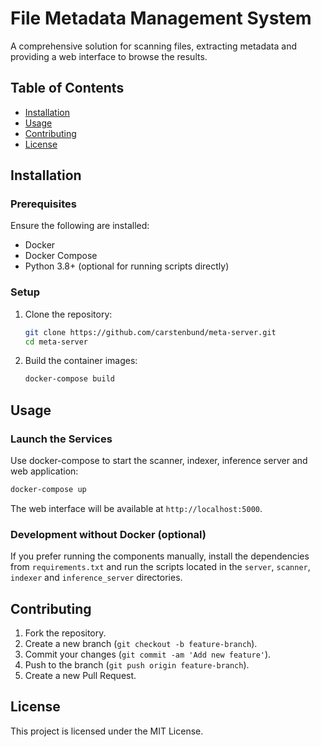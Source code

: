 # File Metadata Management System

A comprehensive solution for scanning files, extracting metadata and providing a web interface to browse the results.

## Table of Contents
- [Installation](#installation)
- [Usage](#usage)
- [Contributing](#contributing)
- [License](#license)

## Installation

### Prerequisites
Ensure the following are installed:

- Docker
- Docker Compose
- Python 3.8+ (optional for running scripts directly)

### Setup
1. Clone the repository:
   ```sh
   git clone https://github.com/carstenbund/meta-server.git
   cd meta-server
   ```
2. Build the container images:
   ```sh
   docker-compose build
   ```

## Usage

### Launch the Services
Use docker-compose to start the scanner, indexer, inference server and web application:
```sh
docker-compose up
```

The web interface will be available at `http://localhost:5000`.

### Development without Docker (optional)
If you prefer running the components manually, install the dependencies from
`requirements.txt` and run the scripts located in the `server`, `scanner`,
`indexer` and `inference_server` directories.

## Contributing

1. Fork the repository.
2. Create a new branch (`git checkout -b feature-branch`).
3. Commit your changes (`git commit -am 'Add new feature'`).
4. Push to the branch (`git push origin feature-branch`).
5. Create a new Pull Request.

## License

This project is licensed under the MIT License.
